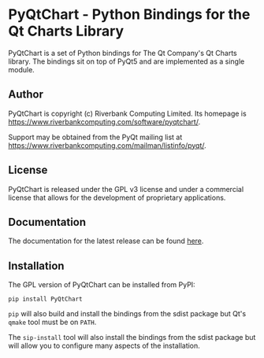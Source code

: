 # PyQtChart - Python Bindings for the Qt Charts Library

PyQtChart is a set of Python bindings for The Qt Company's Qt Charts library.
The bindings sit on top of PyQt5 and are implemented as a single module.


## Author

PyQtChart is copyright (c) Riverbank Computing Limited.  Its homepage is
https://www.riverbankcomputing.com/software/pyqtchart/.

Support may be obtained from the PyQt mailing list at
https://www.riverbankcomputing.com/mailman/listinfo/pyqt/.


## License

PyQtChart is released under the GPL v3 license and under a commercial license
that allows for the development of proprietary applications.


## Documentation

The documentation for the latest release can be found
[here](https://www.riverbankcomputing.com/static/Docs/PyQt5/).


## Installation

The GPL version of PyQtChart can be installed from PyPI:

    pip install PyQtChart

`pip` will also build and install the bindings from the sdist package but Qt's
`qmake` tool must be on `PATH`.

The `sip-install` tool will also install the bindings from the sdist package
but will allow you to configure many aspects of the installation.
